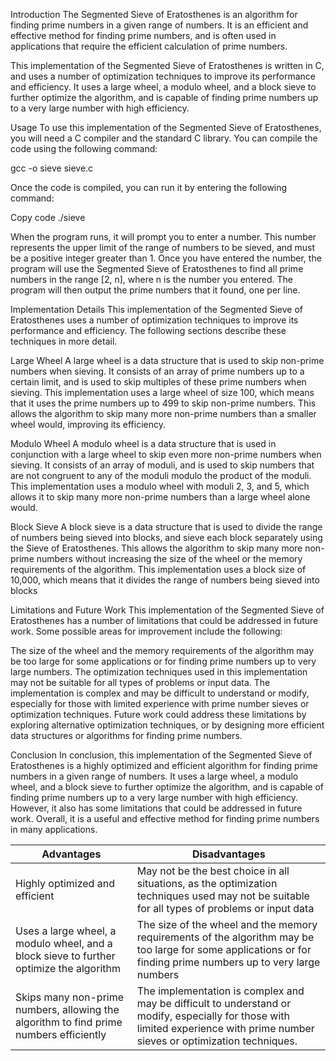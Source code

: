 Introduction
The Segmented Sieve of Eratosthenes is an algorithm for finding prime numbers in a given range of numbers. It is an efficient and effective method for finding prime numbers, and is often used in applications that require the efficient calculation of prime numbers.

This implementation of the Segmented Sieve of Eratosthenes is written in C, and uses a number of optimization techniques to improve its performance and efficiency. It uses a large wheel, a modulo wheel, and a block sieve to further optimize the algorithm, and is capable of finding prime numbers up to a very large number with high efficiency.

Usage
To use this implementation of the Segmented Sieve of Eratosthenes, you will need a C compiler and the standard C library. You can compile the code using the following command:

gcc -o sieve sieve.c

Once the code is compiled, you can run it by entering the following command:

Copy code
./sieve

When the program runs, it will prompt you to enter a number. This number represents the upper limit of the range of numbers to be sieved, and must be a positive integer greater than 1. Once you have entered the number, the program will use the Segmented Sieve of Eratosthenes to find all prime numbers in the range [2, n], where n is the number you entered. The program will then output the prime numbers that it found, one per line.

Implementation Details
This implementation of the Segmented Sieve of Eratosthenes uses a number of optimization techniques to improve its performance and efficiency. The following sections describe these techniques in more detail.

Large Wheel
A large wheel is a data structure that is used to skip non-prime numbers when sieving. It consists of an array of prime numbers up to a certain limit, and is used to skip multiples of these prime numbers when sieving. This implementation uses a large wheel of size 100, which means that it uses the prime numbers up to 499 to skip non-prime numbers. This allows the algorithm to skip many more non-prime numbers than a smaller wheel would, improving its efficiency.

Modulo Wheel
A modulo wheel is a data structure that is used in conjunction with a large wheel to skip even more non-prime numbers when sieving. It consists of an array of moduli, and is used to skip numbers that are not congruent to any of the moduli modulo the product of the moduli. This implementation uses a modulo wheel with moduli 2, 3, and 5, which allows it to skip many more non-prime numbers than a large wheel alone would.

Block Sieve
A block sieve is a data structure that is used to divide the range of numbers being sieved into blocks, and sieve each block separately using the Sieve of Eratosthenes. This allows the algorithm to skip many more non-prime numbers without increasing the size of the wheel or the memory requirements of the algorithm. This implementation uses a block size of 10,000, which means that it divides the range of numbers being sieved into blocks

Limitations and Future Work
This implementation of the Segmented Sieve of Eratosthenes has a number of limitations that could be addressed in future work. Some possible areas for improvement include the following:

The size of the wheel and the memory requirements of the algorithm may be too large for some applications or for finding prime numbers up to very large numbers.
The optimization techniques used in this implementation may not be suitable for all types of problems or input data.
The implementation is complex and may be difficult to understand or modify, especially for those with limited experience with prime number sieves or optimization techniques.
Future work could address these limitations by exploring alternative optimization techniques, or by designing more efficient data structures or algorithms for finding prime numbers.

Conclusion
In conclusion, this implementation of the Segmented Sieve of Eratosthenes is a highly optimized and efficient algorithm for finding prime numbers in a given range of numbers. It uses a large wheel, a modulo wheel, and a block sieve to further optimize the algorithm, and is capable of finding prime numbers up to a very large number with high efficiency. However, it also has some limitations that could be addressed in future work. Overall, it is a useful and effective method for finding prime numbers in many applications.


| Advantages                                                                   | Disadvantages                                                                                                                                                                      |
|------------------------------------------------------------------------------|---------------------------------------------------------------------------------------------------------------------------------------------------------------------------------------------|
| Highly optimized and efficient                                               | May not be the best choice in all situations, as the optimization techniques used may not be suitable for all types of problems or input data                                            |
| Uses a large wheel, a modulo wheel, and a block sieve to further optimize the algorithm | The size of the wheel and the memory requirements of the algorithm may be too large for some applications or for finding prime numbers up to very large numbers                           |
| Skips many non-prime numbers, allowing the algorithm to find prime numbers efficiently | The implementation is complex and may be difficult to understand or modify, especially for those with limited experience with prime number sieves or optimization techniques. |
